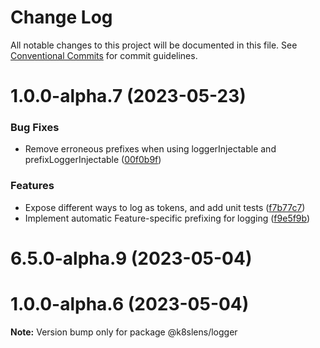 # Change Log

All notable changes to this project will be documented in this file.
See [Conventional Commits](https://conventionalcommits.org) for commit guidelines.

# 1.0.0-alpha.7 (2023-05-23)


### Bug Fixes

* Remove erroneous prefixes when using loggerInjectable and prefixLoggerInjectable ([00f0b9f](https://github.com/lensapp/lens/commit/00f0b9fce4ff62edfa597d511de4810402db4f43))


### Features

* Expose different ways to log as tokens, and add unit tests ([f7b77c7](https://github.com/lensapp/lens/commit/f7b77c781d378bf4731e6d16655d1d060908d7a6))
* Implement automatic Feature-specific prefixing for logging ([f9e5f9b](https://github.com/lensapp/lens/commit/f9e5f9bf432c642416bf6bb2733a4c8493022f7b))



# 6.5.0-alpha.9 (2023-05-04)





# 1.0.0-alpha.6 (2023-05-04)

**Note:** Version bump only for package @k8slens/logger
